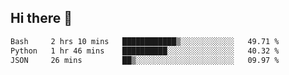 ## Hi there 👋

<!--START_SECTION:waka-->

```txt
Bash     2 hrs 10 mins   ████████████▒░░░░░░░░░░░░   49.71 %
Python   1 hr 46 mins    ██████████░░░░░░░░░░░░░░░   40.32 %
JSON     26 mins         ██▒░░░░░░░░░░░░░░░░░░░░░░   09.97 %
```

<!--END_SECTION:waka-->

<!--
**OliverShang/OliverShang** is a ✨ _special_ ✨ repository because its `README.md` (this file) appears on your GitHub profile.

Here are some ideas to get you started:

- 🔭 I’m currently working on ...
- 🌱 I’m currently learning ...
- 👯 I’m looking to collaborate on ...
- 🤔 I’m looking for help with ...
- 💬 Ask me about ...
- 📫 How to reach me: ...
- 😄 Pronouns: ...
- ⚡ Fun fact: ...
-->
